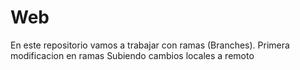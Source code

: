 # Web
En este repositorio vamos a trabajar con ramas (Branches).
Primera modificacion en ramas
Subiendo cambios locales a remoto
